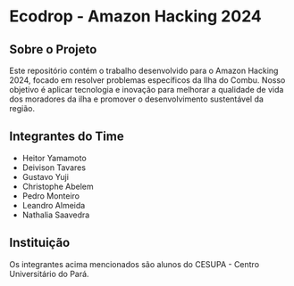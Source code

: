 # Ecodrop - Amazon Hacking 2024

## Sobre o Projeto

Este repositório contém o trabalho desenvolvido para o Amazon Hacking 2024, focado em resolver problemas específicos da Ilha do Combu. Nosso objetivo é aplicar tecnologia e inovação para melhorar a qualidade de vida dos moradores da ilha e promover o desenvolvimento sustentável da região.

## Integrantes do Time

- Heitor Yamamoto
- Deivison Tavares
- Gustavo Yuji
- Christophe Abelem
- Pedro Monteiro
- Leandro Almeida
- Nathalia Saavedra

## Instituição
Os integrantes acima mencionados são alunos do CESUPA - Centro Universitário do Pará.
